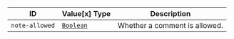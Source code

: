  ID|Value\[x] Type|Description
----------------|-------------------------------------------------------------|-------------------------------
 `note-allowed`|[`Boolean`](https://hl7.org/fhir/r4/datatypes.html#boolean)|Whether a comment is allowed.
